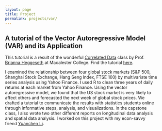 ```yaml
---
layout: page
title: Project
permalink: projects/var/
---
```


## A tutorial of the Vector Autoregressive Model (VAR) and its Application

This tutorial is a result of the wonderful [Correlated Data](https://bcheggeseth.github.io/CorrelatedData/) class by Prof. [Brianna Heggeseth](https://bcheggeseth.github.io/) at Macalester College. Find the tutorial [here](https://www.dropbox.com/s/uza87918uh94wps/Var_final.html?dl=0). 

I examined the relationship between four global stock markets (S&P 500, Shanghai Stock Exchange, Hang Seng Index, FTSE 100) by multivariate time series analysis using Yahoo Finance. I used R to clean three years of daily returns at each market from Yahoo Finance. Using the vector autoregressive model, we found that the US stock market is very likely to affect others and forecasted the next week of global stock prices. We drafted a tutorial to communicate the results with statistics students online through informative steps, analysis, and visualizations. In the capstone class, I also wrote two other different reports on longitudinal data analysis and spatial data analysis. I worked on this project with my econ-savvy friend [Yuanchen Li](https://www.linkedin.com/in/yuanchen-leo-li-b85458119/).